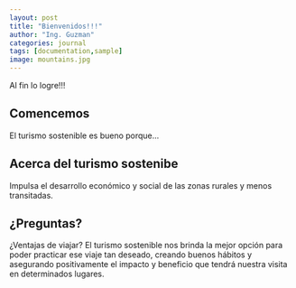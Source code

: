 ```yaml
---
layout: post
title: "Bienvenidos!!!"
author: "Ing. Guzman"
categories: journal
tags: [documentation,sample]
image: mountains.jpg
---
```


Al fin lo logre!!!

## Comencemos

El turismo sostenible es bueno porque...

## Acerca del turismo sostenibe

Impulsa el desarrollo económico y social de las zonas rurales y menos transitadas.

## ¿Preguntas?

¿Ventajas de viajar?
El turismo sostenible nos brinda la mejor opción para poder practicar ese viaje tan deseado, creando buenos hábitos y asegurando positivamente el impacto y beneficio que tendrá nuestra visita en determinados lugares. 





